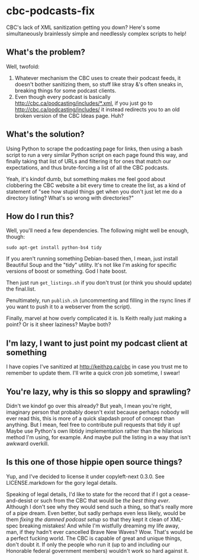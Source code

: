 cbc-podcasts-fix
================

CBC's lack of XML sanitization getting you down? Here's some simultaneously brainlessly simple and needlessly complex scripts to help!


What's the problem?
-------------------

Well, twofold:

1. Whatever mechanism the CBC uses to create their podcast feeds, it doesn't bother sanitizing them, so stuff like stray &'s often sneaks in, breaking things for some podcast clients.
2. Even though every podcast is basically http://cbc.ca/podcasting/includes/*.xml, if you just go to http://cbc.ca/podcasting/includes/ it instead redirects you to an old broken version of the CBC Ideas page. Huh?


What's the solution?
--------------------

Using Python to scrape the podcasting page for links, then using a bash script to run a very similar Python script on each page found this way, and finally taking that list of URLs and filtering it for ones that match our expectations, and thus brute-forcing a list of all the CBC podcasts.

Yeah, it's kindof dumb, but something makes me feel good about clobbering the CBC website a bit every time to create the list, as a kind of statement of "see how stupid things get when you don't just let me do a directory listing? What's so wrong with directories?"


How do I run this?
------------------

Well, you'll need a few dependencies. The following might well be enough, though:
```
sudo apt-get install python-bs4 tidy
```

If you aren't running something Debian-based then, I mean, just install Beautiful Soup and the "tidy" utility. It's not like I'm asking for specific versions of boost or something. God I hate boost.

Then just run `get_listings.sh` if you don't trust (or think you should update) the final.list.

Penultimately, run `publish.sh` (uncommenting and filling in the rsync lines if you want to push it to a webserver from the script).

Finally, marvel at how overly complicated it is. Is Keith really just making a point? Or is it sheer laziness? Maybe both?


I'm lazy, I want to just point my podcast client at something
-------------------------------------------------------------

I have copies I've sanitized at http://keithzg.ca/cbc in case you trust me to remember to update them. I'll write a quick cron job sometime, I swear!


You're lazy, why is this so sloppy and sprawling?
-------------------------------------------------

Didn't we kindof go over this already? But yeah, I mean you're right, imaginary person that probably doesn't exist because perhaps nobody will ever read this, this is more of a quick slapdash proof of concept than anything. But I mean, feel free to contribute pull requests that tidy it up! Maybe use Python's own libtidy implementation rather than the hilarious method I'm using, for example. And maybe pull the listing in a way that isn't awkward overkill.


Is this one of those hippie open source things?
-----------------------------------------------

Yup, and I've decided to license it under copyleft-next 0.3.0. See LICENSE.markdown for the gory legal details.

Speaking of legal details, I'd like to state for the record that if I got a cease-and-desist or such from the CBC that would be _the best thing ever_. Although I don't see why they would send such a thing, so that's really more of a pipe dream. Even better, but sadly perhaps even less likely, would be them _fixing the damned podcast setup_ so that they kept it clean of XML-spec breaking mistakes! And while I'm wistfully dreaming my life away, man, if they hadn't ever cancelled Brave New Waves? Wow. That's would be a perfect fucking world. The CBC is capable of great and unique things, don't doubt it. If only the people who run it (up to and including our Honorable federal government members) wouldn't work so hard against it.